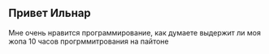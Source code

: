 ## Привет Ильнар 


Мне очень нравится программирование, как думаете выдержит ли моя жопа 10 часов прогрммитрования на пайтоне 

